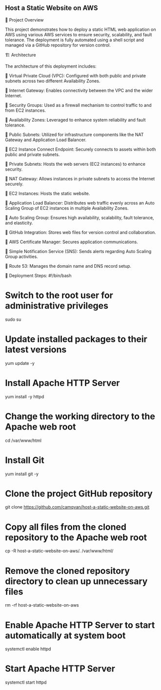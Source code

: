 ## Host a Static Website on AWS

📌 Project Overview

This project demonstrates how to deploy a static HTML web application on AWS using various AWS services to ensure security, scalability, and fault tolerance. The deployment is fully automated using a shell script and managed via a GitHub repository for version control.

🏗️ Architecture

The architecture of this deployment includes:

🔹 Virtual Private Cloud (VPC): Configured with both public and private subnets across two different Availability Zones.

🔹 Internet Gateway: Enables connectivity between the VPC and the wider Internet.

🔹 Security Groups: Used as a firewall mechanism to control traffic to and from EC2 instances.

🔹 Availability Zones: Leveraged to enhance system reliability and fault tolerance.

🔹 Public Subnets: Utilized for infrastructure components like the NAT Gateway and Application Load Balancer.

🔹 EC2 Instance Connect Endpoint: Securely connects to assets within both public and private subnets.

🔹 Private Subnets: Hosts the web servers (EC2 instances) to enhance security.

🔹 NAT Gateway: Allows instances in private subnets to access the Internet securely.

🔹 EC2 Instances: Hosts the static website.

🔹 Application Load Balancer: Distributes web traffic evenly across an Auto Scaling Group of EC2 instances in multiple Availability Zones.

🔹 Auto Scaling Group: Ensures high availability, scalability, fault tolerance, and elasticity.

🔹 GitHub Integration: Stores web files for version control and collaboration.

🔹 AWS Certificate Manager: Secures application communications.

🔹 Simple Notification Service (SNS): Sends alerts regarding Auto Scaling Group activities.

🔹 Route 53: Manages the domain name and DNS record setup.

🚀 Deployment Steps:
#!/bin/bash
# Switch to the root user for administrative privileges
sudo su

# Update installed packages to their latest versions
yum update -y

# Install Apache HTTP Server
yum install -y httpd

# Change the working directory to the Apache web root
cd /var/www/html

# Install Git
yum install git -y

# Clone the project GitHub repository
git clone https://github.com/camqvan/host-a-static-website-on-aws.git

# Copy all files from the cloned repository to the Apache web root
cp -R host-a-static-website-on-aws/. /var/www/html/

# Remove the cloned repository directory to clean up unnecessary files
rm -rf host-a-static-website-on-aws

# Enable Apache HTTP Server to start automatically at system boot
systemctl enable httpd  

# Start Apache HTTP Server
systemctl start httpd  
